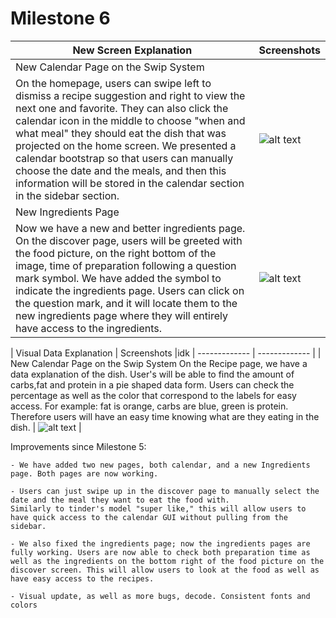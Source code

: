 # Milestone 6

| New Screen Explanation | Screenshots |
| ------------- | ------------- |
| New Calendar Page on the Swip System
On the homepage, users can swipe left to dismiss a recipe suggestion and right to view the next one and favorite. They can also click the calendar icon in the middle to choose "when and what meal" they should eat the dish that was projected on the home screen. We presented a calendar bootstrap so that users can manually choose the date and the meals, and then this information will be stored in the calendar section in the sidebar section.| ![alt text](https://github.com/quiquemz/cogs121-project/blob/master/milestone6_screenshots/new%20calendar.png "New Calendar") |
| New Ingredients Page
Now we have a new and better ingredients page. On the discover page, users will be greeted with the food picture, on the right bottom of the image, time of preparation following a question mark symbol. We have added the symbol to indicate the ingredients page. Users can click on the question mark, and it will locate them to the new ingredients page where they will entirely have access to the ingredients. | ![alt text](https://github.com/quiquemz/cogs121-project/blob/master/milestone6_screenshots/ingredients%20page.png "Ingredients Page") |

| Visual Data Explanation | Screenshots |idk
| ------------- | ------------- |
| New Calendar Page on the Swip System
On the Recipe page, we have a data explanation of the dish. User's will be able to find the amount of carbs,fat and protein in a pie shaped data form. Users can check the percentage as well as the color that correspond to the labels for easy access. For example: fat is orange, carbs are blue, green is protein. Therefore users will have an easy time knowing what are they eating in the dish. | ![alt text](https://github.com/quiquemz/cogs121-project/blob/master/milestone6_screenshots/Screen%20Shot%202018-05-30%20at%2012.14.16%20PM.png "update") |



Improvements since Milestone 5:

    - We have added two new pages, both calendar, and a new Ingredients page. Both pages are now working.

    - Users can just swipe up in the discover page to manually select the date and the meal they want to eat the food with. 
    Similarly to tinder's model "super like," this will allow users to have quick access to the calendar GUI without pulling from the sidebar.

    - We also fixed the ingredients page; now the ingredients pages are fully working. Users are now able to check both preparation time as well as the ingredients on the bottom right of the food picture on the discover screen. This will allow users to look at the food as well as have easy access to the recipes.

    - Visual update, as well as more bugs, decode. Consistent fonts and colors
